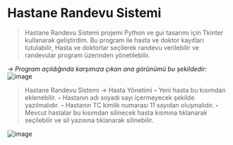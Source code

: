 # Hastane Randevu Sistemi

> Hastane Randevu Sistemi projemi Python ve gui tasarımı için Tkinter kullanarak geliştirdim. 
Bu program ile hasta ve doktor kayıtları tutulabilir, Hasta ve doktorlar seçilerek randevu verilebilir ve randevular program üzerinden yönetilebilir.

*-> Program açıldığında karşımıza çıkan ana görünümü bu şekildedir:*
![image](https://github.com/user-attachments/assets/310ce2e0-9905-4959-bc0a-1d9d91f5c8a7)


> Hastane Randevu Sistemi -> Hasta Yönetimi
**-** Yeni hasta bu kısımdan eklenebilir.
**-** Hastanın adı soyadı sayı içermeyecek şekilde yazılmalıdır.
**-** Hastanın TC kimlik numarası 11 sayıdan oluşmalıdır.
**-** Mevcut hastalar bu kısımdan silinecek hasta kısmına tıklanarak seçilebilir ve sil yazısına tıklanarak silinebilir.


![image](https://github.com/user-attachments/assets/ae6c8046-281e-4cf7-ab7a-f2b9a58d025a)

